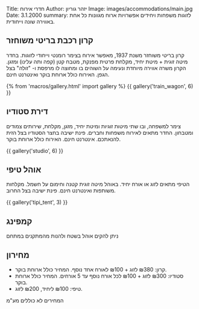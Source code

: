 Title: חדרי אירוח
Author: יזהר גוריון
Image: images/accommodations/main.jpg
Date: 3.1.2000
summary: לזוגות משפחות ויחידים אפשרויות ארוח מגוונות כל אחת באווירה שונה וייחודית.

## קרון רכבת בריטי משוחזר

קרון בריטי משוחזר משנת 1937, מאפשר אירוח בצימר רומנטי וייחודי לזוגות. בחדר מיטה זוגית + מיטת יחיד, מקלחת פרטית מפנקת, מטבח קטן (קפה ותה עלינו) ומזגן. הקרון משרה אווירה מיוחדת ונעימה על השוהים בו ומחוצה לו מרפסת ו- "זולה" בצל הגפן. האירוח כולל ארוחת בוקר ואינטרנט חינם.

{% from 'macros/gallery.html' import gallery %}
{{ gallery('train_wagon', 6) }}

## דירת סטודיו

צימר למשפחה, ובו שתי מיטות זוגיות ומיטת יחיד, מזגן, מקלחת, שירותים צמודים ומטבחון. החדר מתאים לאירוח משפחות וחברים. פינת ישיבה בחצר הסטודיו בצל הזית להנאתכם. אינטרנט חינם. האירוח כולל ארוחת בוקר.

{{ gallery('studio', 6) }}

## אוהל טיפי

הטיפי מתאים לזוג או אורח יחיד. באוהל מיטה זוגית קטנה וחימום על חשמל. מקלחות משותפות ואינטרנט חינם. פינת ישיבה בצל החרוב.

{{ gallery('tipi_tent', 3) }}

## קמפינג

ניתן להקים אוהל בשטח ולהנות מהמתקנים במתחם

## מחירון

- קרון: ₪380 לזוג + ₪100 לאורח אחד נוסף. המחיר כולל ארוחת בוקר.
- סטודיו: ₪300 לזוג + ₪100 לכל אורח נוסף עד 5 אורחים. המחיר כולל ארוחת בוקר.
- טיפי: ₪100 ליחיד, ₪200 לזוג.

המחירים לא כוללים מע"מ
